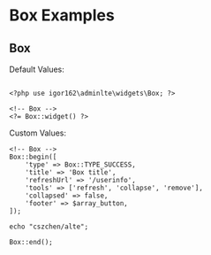 Box Examples
=======================

## Box

Default Values:
```

<?php use igor162\adminlte\widgets\Box; ?>

<!-- Box -->
<?= Box::widget() ?>
```

Custom Values:
```
<!-- Box -->
Box::begin([
    'type' => Box::TYPE_SUCCESS,
    'title' => 'Box title',
    'refreshUrl' => '/userinfo',
    'tools' => ['refresh', 'collapse', 'remove'],
    'collapsed' => false,
    'footer' => $array_button,
]);

echo "cszchen/alte";

Box::end();
```